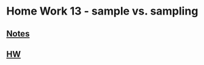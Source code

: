 # **Home Work 13 - sample vs. sampling**
## [**Notes**](/MATH18/CH3/CH3notes/teacher)
## [**HW**](../HW13/HWCLT2.pdf)